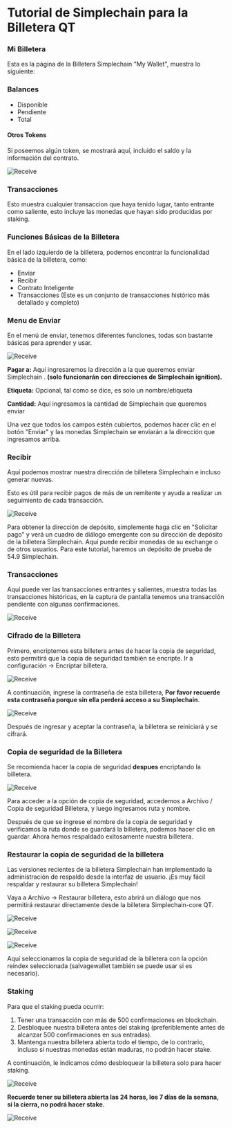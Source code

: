 

# Tutorial de Simplechain para la Billetera QT 

### Mi Billetera

Esta es la página de la Billetera Simplechain "My Wallet", muestra lo siguiente:

### Balances

- Disponible
- Pendiente
- Total

#### Otros Tokens

Si poseemos algún token, se mostrará aquí, incluido el saldo y la información del contrato.

![Receive](https://docs.Simplechain.org/en/Simplechain-Wallet-Tutorial/11.png)

### Transacciones

Esto muestra cualquier transaccion que haya tenido lugar, tanto entrante como saliente, esto incluye las monedas que hayan sido producidas por staking.

### Funciones Básicas de la Billetera

En el lado izquierdo de la billetera, podemos encontrar la funcionalidad básica de la billetera, como:

- Enviar
- Recibir
- Contrato Inteligente
- Transacciones (Este es un conjunto de transacciones histórico más detallado y completo)

### Menu de Enviar

En el menú de enviar, tenemos diferentes funciones, todas son bastante básicas para aprender y usar.

![Receive](https://docs.Simplechain.org/en/Simplechain-Wallet-Tutorial/2.png)

**Pagar a:**  Aquí ingresaremos la dirección a la que queremos enviar Simplechain . **(solo funcionarán con direcciones de Simplechain ignition).**

**Etiqueta:** Opcional, tal como se dice, es solo un nombre/etiqueta

**Cantidad:** Aquí ingresamos la cantidad de Simplechain que queremos enviar

Una vez que todos los campos estén cubiertos, podemos hacer clic en el botón "Enviar" y las monedas Simplechain se enviarán a la dirección que ingresamos arriba.

### Recibir

Aquí podemos mostrar nuestra dirección de billetera Simplechain e incluso generar nuevas.

Esto es útil para recibir pagos de más de un remitente y ayuda a realizar un seguimiento de cada transacción.

![Receive](https://docs.Simplechain.org/en/Simplechain-Wallet-Tutorial/3.png)

Para obtener la dirección de depósito, simplemente haga clic en "Solicitar pago" y verá un cuadro de diálogo emergente con su dirección de depósito de la billetera Simplechain. Aquí puede recibir monedas de su exchange o de otros usuarios. Para este tutorial, haremos un depósito de prueba de 54.9 Simplechain.

### Transacciones

Aquí puede ver las transacciones entrantes y salientes, muestra todas las transacciones históricas, en la captura de pantalla tenemos una transacción pendiente con algunas confirmaciones.

![Receive](https://docs.Simplechain.org/en/Simplechain-Wallet-Tutorial/4.png)

### Cifrado de la Billetera

Primero, encriptemos esta billetera antes de hacer la copia de seguridad, esto permitirá que la copia de seguridad también se encripte. Ir a configuración -> Encriptar billetera.

![Receive](https://docs.Simplechain.org/en/Simplechain-Wallet-Tutorial/11.png)

A continuación, ingrese la contraseña de esta billetera, **Por favor recuerde esta contraseña porque sin ella perderá acceso a su Simplechain**.

![Receive](https://docs.Simplechain.org/en/Simplechain-Wallet-Tutorial/12.png)

Después de ingresar y aceptar la contraseña, la billetera se reiniciará y se cifrará.

### Copia de seguridad de la Billetera

Se recomienda hacer la copia de seguridad **despues** encriptando la billetera.

![Receive](https://docs.Simplechain.org/en/Simplechain-Wallet-Tutorial/backup.png)

Para acceder a la opción de copia de seguridad, accedemos a Archivo / Copia de seguridad Billetera, y luego ingresamos ruta y nombre.

Después de que se ingrese el nombre de la copia de seguridad y verificamos la ruta donde se guardará la billetera, podemos hacer clic en guardar. Ahora hemos respaldado exitosamente nuestra billetera.

### Restaurar la copia de seguridad de la billetera

Las versiones recientes de la billetera Simplechain han implementado la administración de respaldo desde la interfaz de usuario. ¡Es muy fácil respaldar y restaurar su billetera Simplechain!

Vaya a Archivo -> Restaurar billetera, esto abrirá un diálogo que nos permitirá restaurar directamente desde la billetera Simplechain-core QT.

![Receive](https://docs.Simplechain.org/en/Simplechain-Wallet-Tutorial/restore.png)

![Receive](https://docs.Simplechain.org/en/Simplechain-Wallet-Tutorial/restore2.png)

![Receive](https://docs.Simplechain.org/en/Simplechain-Wallet-Tutorial/restore3.png)

Aquí seleccionamos la copia de seguridad de la billetera con la opción reindex seleccionada (salvagewallet también se puede usar si es necesario).

### Staking

Para que el staking pueda ocurrir:

1. Tener una transacción con más de 500 confirmaciones en blockchain.
2. Desbloquee nuestra billetera antes del staking (preferiblemente antes de alcanzar 500 confirmaciones en sus entradas).
3. Mantenga nuestra billetera abierta todo el tiempo, de lo contrario, incluso si nuestras monedas están maduras, no podrán hacer stake.

A continuación, le indicamos cómo desbloquear la billetera solo para hacer staking.

![Receive](https://docs.Simplechain.org/en/Simplechain-Wallet-Tutorial/11.png)

**Recuerde tener su billetera abierta las 24 horas, los 7 días de la semana, si la cierra, no podrá hacer stake.**

![Receive](https://docs.Simplechain.org/en/Simplechain-Wallet-Tutorial/staking2.png)

 



